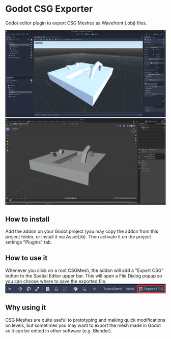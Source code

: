 # Godot CSG Exporter
Godot editor plugin to export CSG Meshes as Wavefront (.obj) files.

![Godot CSG Mesh](demo/godot_screenshot.png)
![Exporter Wavefront Mesh on Blender](demo/blender_screenshot.png)

## How to install
Add the addon on your Godot project (you may copy the addon from this project folder, or install it via AssetLib). Then activate it on the project settings "Plugins" tab.

## How to use it
Whenever you click on a root CSGMesh, the addon will add a "Export CSG" button to the Spatial Editor upper bar. This will open a File Dialog popup so you can choose where to save the exported file.
![Exporter option on Godot spatial container](demo/exporter_option.png)

## Why using it
CSG Meshes are quite useful to prototyping and making quick modifications on levels, but sometimes you may want to export the mesh made in Godot so it can be edited in other software (e.g. Blender).
